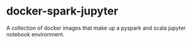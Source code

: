 # docker-spark-jupyter
A collection of docker images that make up a pyspark and scala jupyter notebook environment.
